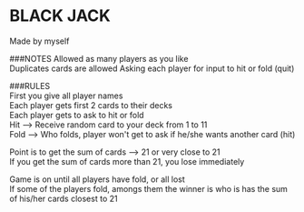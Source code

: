 # BLACK JACK  
Made by myself  

###NOTES
Allowed as many players as you like  
Duplicates cards are allowed 
Asking each player for input to hit or fold (quit)  

###RULES  
First you give all player names  
Each player gets first 2 cards to their decks  
Each player gets to ask to hit or fold  
Hit --> Receive random card to your deck from 1 to 11  
Fold --> Who folds, player won't get to ask if he/she wants another card (hit)  

Point is to get the sum of cards --> 21 or very close to 21  
If you get the sum of cards more than 21, you lose immediately  

Game is on until all players have fold, or all lost  
If some of the players fold, amongs them the winner is who is has the sum of his/her cards closest to 21  





